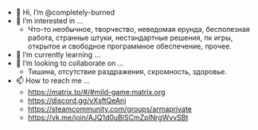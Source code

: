 - 👋 Hi, I’m @completely-burned
- 👀 I’m interested in ...
  - Что-то необычное, творчество, неведомая ерунда, бесполезная работа, странные штуки, нестандартные решения, пк игры, открытое и свободное программное обеспечение, прочее.
- 🌱 I’m currently learning ...
- 💞️ I’m looking to collaborate on ...
  - Тишина, отсутствие раздражения, скромность, здоровье.
- 📫 How to reach me ...  
    - https://matrix.to/#/#mild-game:matrix.org  
    - https://discord.gg/vXsftQeAnj  
    - https://steamcommunity.com/groups/armaprivate  
    - https://vk.me/join/AJQ1d0uBlSCmZplNrgWvvSBt

<!---
completely-burned/completely-burned is a ✨ special ✨ repository because its `README.md` (this file) appears on your GitHub profile.
You can click the Preview link to take a look at your changes.
--->
